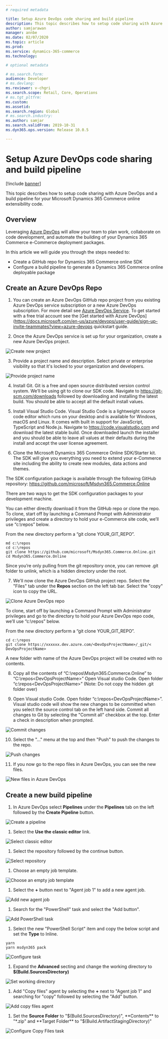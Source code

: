 ```yaml
---
# required metadata

title: Setup Azure DevOps code sharing and build pipeline
description: This topic describes how to setup code sharing with Azure DevOps and a build pipeline for your Microsoft Dynamics 365 Commerce online extensibility code. 
author: samjarawan
manager: annbe
ms.date: 02/07/2020
ms.topic: article
ms.prod: 
ms.service: dynamics-365-commerce
ms.technology: 

# optional metadata

# ms.search.form: 
audience: Developer
# ms.devlang: 
ms.reviewer: v-chgri
ms.search.scope: Retail, Core, Operations
# ms.tgt_pltfrm: 
ms.custom: 
ms.assetid: 
ms.search.region: Global
# ms.search.industry: 
ms.author: samjar
ms.search.validFrom: 2019-10-31
ms.dyn365.ops.version: Release 10.0.5

---
```

# Setup Azure DevOps code sharing and build pipeline

[!include [banner](../includes/banner.md)]

This topic describes how to setup code sharing with Azure DevOps and a build pipeline for your Microsoft Dynamics 365 Commerce online extensibility code. 

## Overview
Leveraging [Azure DevOps](https://docs.microsoft.com/en-us/azure/devops/user-guide/what-is-azure-devops?view=azure-devops) will allow your team to plan work, collaborate on code development, and automate the building of your Dynamics 365 Commerce e-Commerce deployment packages.

In this article we will guide you through the steps needed to:
* Create a GitHub repo for Dynamics 365 Commerce online SDK
* Configure a build pipeline to generate a Dynamics 365 Commerce online deployable package


##  Create an Azure DevOps Repo
1. You can create an Azure DevOps GitHub repo project from you existing Azure DevOps service subscription or a new Azure DevOps subscription.  For more detail see [Azure DevOps Service](https://azure.microsoft.com/en-us/pricing/details/devops/azure-devops-services/). To get started with a free trial account see the [Get started with Azure DevOps](https://docs.microsoft.com/en-us/azure/devops/user-guide/sign-up-invite-teammates?view=azure-devops quickstart guide.

2. Once the Azure DevOps service is set up for your organization, create a new Azure DevOps project.

![Create new project](media/code-sharing-1.png)

3. Provide a project name and description.  Select private or enterprise visibility so that it's locked to your organization and developers.

![Provide project name](media/code-sharing-2.png)

4. Install Git. Git is a free and open source distributed version control system.  We’ll be using git to clone our SDK code. Navigate to https://git-scm.com/downloads followed by downloading and installing the latest build.  You should be able to accept all the default install values.

5. Install Visual Studio Code. Visual Studio Code is a lightweight source code editor which runs on your desktop and is available for Windows, macOS and Linux.  It comes with built in support for JavaScript, TypeScript and Node.js.
Navigate to https://code.visualstudio.com and download the latest stable build. Once downloaded launch the installer and you should be able to leave all values at their defaults during the install and accept the user license agreement.

6. Clone the Microsoft Dynamics 365 Commerce Online SDK/Starter kit. The SDK will give you everything you need to extend your e-Commerce site including the ability to create new modules, data actions and themes. 

The SDK configuration package is available through the following GitHub repository: https://github.com/microsoft/Msdyn365.Commerce.Online  

There are two ways to get the SDK configuration packages to your development machine.  

You can either directly download it from the GitHub repo or clone the repo. To clone, start off by launching a Command Prompt with Administrator privileges and create a directory to hold your e-Commerce site code, we’ll use “c:\repos” below. 

From the new directory perform a “git clone YOUR_GIT_REPO”. 

```console
md c:\repos
cd c:\repos
git clone https://github.com/microsoft/Msdyn365.Commerce.Online.git
cd Msdyn365.Commerce.Online
```

Since you’re only pulling from the git repository once, you can remove .git folder to unlink, which is a hidden directory under the root.

7. We'll now clone the Azure DevOps GitHub project repo. Select the "Files" tab under the **Repos** section on the left tab bar.  Select the "copy" icon to copy the URL.

![Clone Azure DevOps repo](media/code-sharing-3.png)

To clone, start off by launching a Command Prompt with Administrator privileges and go to the directory to hold your Azure DevOps repo code, we’ll use “c:\repos” below. 

From the new directory perform a “git clone YOUR_GIT_REPO”. 
```console
cd c:\repos
git clone https://xxxxxx.dev.azure.com/<DevOpsProjectName>/_git/< DevOpsProjectName>
```

A new folder with name of the Azure DevOps project will be created with no contents.

8. Copy all the contents of “C:\repos\Msdyn365.Commerce.Online” to “C:\repos\<DevOpsProjectName>”
Open Visual studio Code. Open folder “c:\repos\<DevOpsProjectName>”  (Note: Do not copy the hidden .git folder over)

9. Open Visual studio Code. Open folder “c:\repos\<DevOpsProjectName>”.  Visual studio code will show the new changes to be committed when you select the source control tab on the left hand side.  Commit all changes to Git by selecting the "Commit all" checkbox at the top.  Enter a check in description when prompted.

![Commit changes](media/code-sharing-4.png)

10. Select the "..." menu at the top and then "Push" to push the changes to the repo.  

![Push changes](media/code-sharing-5.png)

11. If you now go to the repo files in Azure DevOps, you can see the new files.

![New files in Azure DevOps](media/code-sharing-6.png)

## Create a new build pipeline
1. In Azure DevOps select **Pipelines** under the **Pipelines** tab on the left followed by the **Create Pipeline** button.

![Create a pipeline](media/code-sharing-7.png)

1. Select the **Use the classic editor** link.

![Select classic editor](media/code-sharing-8.png)

1. Select the repository <DevOpsProjectName> followed by the continue button.

![Select repository](media/code-sharing-9.png)

1. Choose an empty job template.

![Choose an empty job template](media/code-sharing-10.png)

1. Select the **+** button next to "Agent job 1" to add a new agent job.

![Add new agent job](media/code-sharing-11.png)

1. Search for the "PowerShell" task and select the "Add button".

![Add PowerShell task](media/code-sharing-12.png)

1. Select the new "PowerShell Script" item and copy the below script and set the **Type** to Inline.

  ```console
  yarn
  yarn msdyn365 pack
  ```
  
![Configure task](media/code-sharing-13.png)

1. Expand the **Advanced** secting and change the working directory to **$(Build.SourcesDirectory)**

![Set working directory](media/code-sharing-14.png)

1. Add "Copy files" agent by selecting the **+** next to "Agent job 1" and searching for "copy" followed by selecting the "Add" button.

![Add copy files agent](media/code-sharing-15.png)

1. Set the **Source Folder** to "$(Build.SourcesDirectory)", **Contents** to "*.zip" and **Target Folder** to "$(Build.ArtifactStagingDirectory)"

![Configure Copy Files task](media/code-sharing-15.png)

